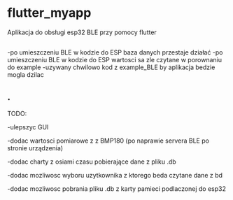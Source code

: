 # flutter_myapp

Aplikacja do obsługi esp32 BLE przy pomocy flutter

##

-po umieszczeniu BLE w kodzie do ESP baza danych przestaje działać
-po umieszczeniu BLE w kodzie do ESP wartosci sa zle czytane w porownaniu do example
-uzywany chwilowo kod z example_BLE by aplikacja bedzie mogla dzilac

## .

TODO:

-ulepszyc GUI

-dodac wartosci pomiarowe z z BMP180 (po naprawie servera BLE po stronie urządzenia)

-dodac charty z osiami czasu pobierające dane z pliku .db

-dodac mozliwosc wyboru uzytkownika z ktorego beda czytane dane z bd

-dodac mozliwosc pobrania pliku .db z karty pamieci podlaczonej do esp32







